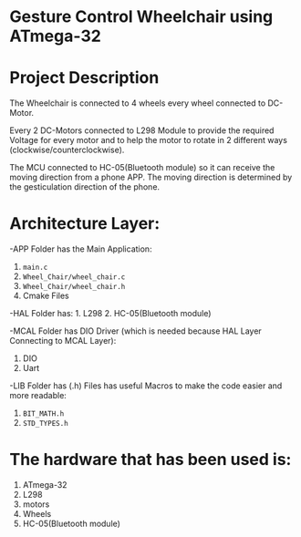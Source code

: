 # Gesture Control Wheelchair using ATmega-32

# Project Description
The Wheelchair is connected to 4 wheels every wheel connected to DC-Motor.

Every 2 DC-Motors connected to L298 Module to provide the required Voltage for every motor and to help the motor to rotate in 2 different ways (clockwise/counterclockwise).

The MCU connected to HC-05(Bluetooth module) so it can receive the moving direction from a phone APP.
The moving direction is determined by the gesticulation direction of the phone.

# Architecture Layer:

 -APP Folder has the Main Application: 
   1. `main.c` 
   2. `Wheel_Chair/wheel_chair.c`
   3. `Wheel_Chair/wheel_chair.h`
   4. Cmake Files
   
 -HAL Folder has: 
    1. L298
    2. HC-05(Bluetooth module)
    
 -MCAL Folder has DIO Driver (which is needed because HAL Layer Connecting to MCAL Layer):
   1. DIO
   2. Uart
   
 -LIB Folder has (.h) Files has useful Macros to make the code easier and more readable:
   1. `BIT_MATH.h`
   2. `STD_TYPES.h`

# The hardware that has been used is:
 1. ATmega-32
 2. L298
 3. motors
 4. Wheels
 5. HC-05(Bluetooth module)

